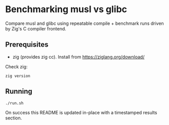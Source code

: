 # Benchmarking musl vs glibc

Compare musl and glibc using repeatable compile + benchmark runs driven by Zig's C compiler frontend.

## Prerequisites

- zig (provides zig cc). Install from https://ziglang.org/download/

Check zig:

```
zig version
```

## Running

```
./run.sh
```

On success this README is updated in-place with a timestamped results section.
